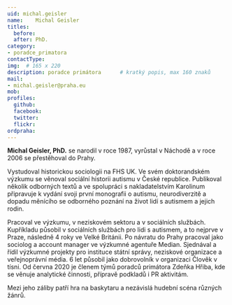```yaml
---
uid: michal.geisler
name:    Michal Geisler
titles:
  before: 
  after: PhD.
category:                
- poradce_primatora
contactType: 
img:  # 165 x 220
description: poradce primátora    	# kratký popis, max 160 znaků
mail:
- michal.geisler@praha.eu
mob: 
profiles:
  github:       
  facebook:
  twitter: 		  
  flickr:		  
ordpraha: 
---
```


**Michal Geisler, PhD.** se narodil v roce 1987, vyrůstal v Náchodě a v roce 2006 se přestěhoval do Prahy.
 
Vystudoval historickou sociologii na FHS UK. Ve svém doktorandském výzkumu se věnoval sociální historii autismu v České republice. Publikoval několik odborných textů a ve spolupráci s nakladatelstvím Karolinum připravuje k vydání svoji první monografii o autismu, neurodiverzitě a dopadu měnícího se odborného poznání na život lidí s autismem a jejich rodin. 
 
Pracoval ve výzkumu, v neziskovém sektoru a v sociálních službách. 
Kupříkladu působil v sociálních službách pro lidi s autismem, a to nejprve v Praze, následně 4 roky ve Velké Británii. Po návratu do Prahy pracoval jako sociolog a account manager ve výzkumné agentuře Median. Sjednával a řídil výzkumné projekty pro instituce státní správy, neziskové organizace a veřejnoprávní média. 6 let působil jako dobrovolník v organizaci Člověk v tísni. Od června 2020 je členem týmů poradců primátora Zdeňka Hřiba, kde se věnuje analytické činnosti, přípravě podkladů i PR aktivitám.
 
Mezi jeho záliby patří hra na baskytaru a nezávislá hudební scéna různých žánrů. 
